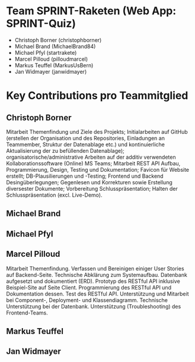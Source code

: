 # Team SPRINT-Raketen (Web App: SPRINT-Quiz)
- Christoph Borner (christophborner)
- Michael	Brand (MichaelBrand84)
- Michael	Pfyl (startrakete)
- Marcel Pilloud (pilloudmarcel)
- Markus Teuffel (MarkusUsBern)
- Jan	Widmayer (janwidmayer)


# Key Contributions pro Teammitglied

## Christoph Borner
Mitarbeit Themenfindung und Ziele des Projekts; Initialarbeiten auf GitHub (erstellen der Organisation und des Repositories, Einladungen an Teammember, Struktur der Datenablage etc.) und kontinuierliche Aktualisierung der zu befüllenden Datenablage); organisatorische/administrative Arbeiten auf der additiv verwendeten Kollaborationssoftware (Online) MS Teams; Mitarbeit REST API Aufbau, Programmierung, Design, Testing und Dokumentation; Favicon für Website erstellt; DB-Plausilierungen und -Testing; Frontend und Backend Desingüberlegungen; Gegenlesen und Korrekturen sowie Erstellung diversester Dokumente; Vorbereitung Schlusspräsentation; Halten der Schlusspräsentation (excl. Live-Demo).

## Michael Brand


## Michael Pfyl


## Marcel Pilloud
Mitarbeit Themenfindung. Verfassen und Bereinigen einiger User Stories auf Backend-Seite. Technische Abklärung zum Systemaufbau. Datenbank aufgesetzt und dokumentiert (ERD). Prototyp des RESTful API inklusive Beispiel-Site auf Seite Client. Programmierung des RESTful API und Dokumentation dessen. Test des RESTful API. Unterstützung und Mitarbeit bei Component-, Deployment- und Klassendiagramm. Technische Unterstützung bei der Datenbank. Unterstützung (Troubleshooting) des Frontend-Teams.


## Markus Teuffel


## Jan Widmayer

